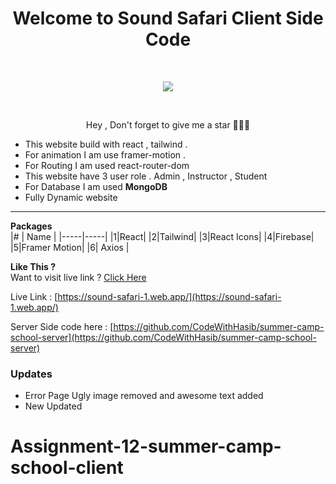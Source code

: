<h1 align='center'>Welcome to Sound Safari Client Side Code</h1>
</br>
<p align='center'><img src='https://i.ibb.co/dPTCjYX/Screenshot-2023-06-12-211620.png'></p>  

</br>

<p align='center' size='1px'>Hey , Don't forget to give me a star 🌟🌟🌟 </p>  

* This website build with react , tailwind . 
* For animation I am use framer-motion . 
* For Routing I am used react-router-dom 
* This website have 3 user role . Admin , Instructor , Student 
* For Database I am used **MongoDB** 
* Fully Dynamic website

  

----------

**Packages**  
|# | Name  |
|-----|-----|
|1|React|
|2|Tailwind|
|3|React Icons|
|4|Firebase|
|5|Framer Motion| 
|6| Axios | 



**Like This ?**  
Want to visit live link ?  [Click Here](https://sound-safari-1.web.app/)

Live Link : [https://sound-safari-1.web.app/](https://sound-safari-1.web.app/)

Server Side code here : [https://github.com/CodeWithHasib/summer-camp-school-server](https://github.com/CodeWithHasib/summer-camp-school-server)

### Updates 
* Error Page Ugly image removed and awesome text added
* New Updated
# Assignment-12-summer-camp-school-client
